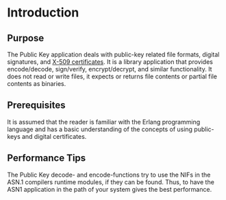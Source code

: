 # Introduction

## Purpose

The Public Key application deals with public-key related file formats, digital signatures, and [X-509 certificates](http://www.ietf.org/rfc/rfc5280.txt). It is a library application that provides encode/decode, sign/verify, encrypt/decrypt, and similar functionality. It does not read or write files, it expects or returns file contents or partial file contents as binaries.

## Prerequisites

It is assumed that the reader is familiar with the Erlang programming language and has a basic understanding of the concepts of using public-keys and digital certificates.

## Performance Tips

The Public Key decode- and encode-functions try to use the NIFs in the ASN.1 compilers runtime modules, if they can be found. Thus, to have the ASN1 application in the path of your system gives the best performance.
